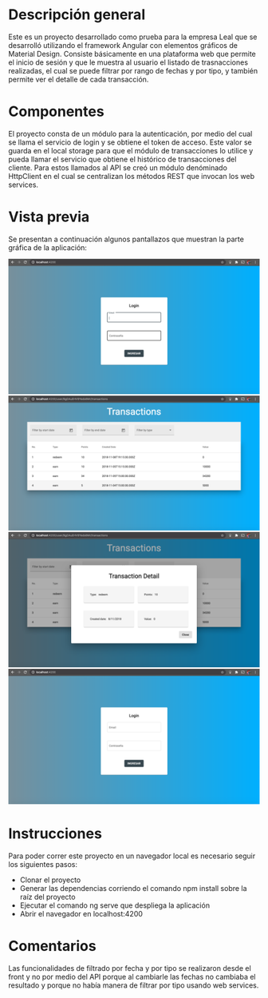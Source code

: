 # Descripción general

Este es un proyecto desarrollado como prueba para la empresa Leal que se desarrolló utilizando el framework Angular con elementos gráficos de Material Design. Consiste básicamente en una plataforma web que permite el inicio de sesión y que le muestra al usuario el listado de trasnacciones realizadas, el cual se puede filtrar por rango de fechas y por tipo, y también permite ver el detalle de cada transacción.

# Componentes

El proyecto consta de un módulo para la autenticación, por medio del cual se llama el servicio de login y se obtiene el token de acceso. Este valor se guarda en el local storage para que el módulo de transacciones lo utilice y pueda llamar el servicio que obtiene el histórico de transacciones del cliente. Para estos llamados al API se creó un módulo denóminado HttpClient en el cual se centralizan los métodos REST que invocan los web services.

# Vista previa

Se presentan a continuación algunos pantallazos que muestran la parte gráfica de la aplicación:

![image info](./pictures/1.png)
![image info](./pictures/2.png)
![image info](./pictures/3.png)
![image info](./pictures/4.png)

# Instrucciones

Para poder correr este proyecto en un navegador local es necesario seguir los siguientes pasos:

* Clonar el proyecto
* Generar las dependencias corriendo el comando npm install sobre la raíz del proyecto
* Ejecutar el comando ng serve que despliega la aplicación 
* Abrir el navegador en localhost:4200

# Comentarios

Las funcionalidades de filtrado por fecha y por tipo se realizaron desde el front y no por medio del API porque al cambiarle las fechas no cambiaba el resultado y porque no había manera de filtrar por tipo usando web services.